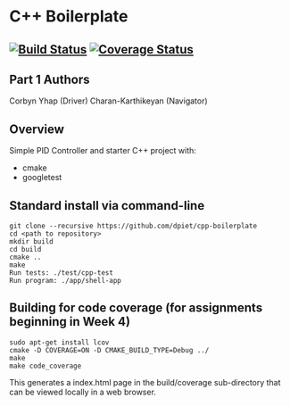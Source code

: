 # C++ Boilerplate
[![Build Status](https://travis-ci.org/cyhap/cpp-boilerplate.svg?branch=ACME_PID)](https://travis-ci.org/cyhap/cpp-boilerplate)
[![Coverage Status](https://coveralls.io/repos/github/cyhap/cpp-boilerplate/badge.svg?branch=ACME_PID)](https://coveralls.io/github/cyhap/cpp-boilerplate?branch=ACME_PID)
---

## Part 1 Authors
Corbyn Yhap (Driver)
Charan-Karthikeyan (Navigator)

## Overview

Simple PID Controller and starter C++ project with:

- cmake
- googletest

## Standard install via command-line
```
git clone --recursive https://github.com/dpiet/cpp-boilerplate
cd <path to repository>
mkdir build
cd build
cmake ..
make
Run tests: ./test/cpp-test
Run program: ./app/shell-app
```

## Building for code coverage (for assignments beginning in Week 4)
```
sudo apt-get install lcov
cmake -D COVERAGE=ON -D CMAKE_BUILD_TYPE=Debug ../
make
make code_coverage
```
This generates a index.html page in the build/coverage sub-directory that can be viewed locally in a web browser.
